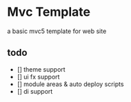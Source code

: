 # Mvc Template

a basic mvc5 template for web site

## todo

- [] theme support
- [] ui fx support
- [] module areas & auto deploy scripts 
- [] di support